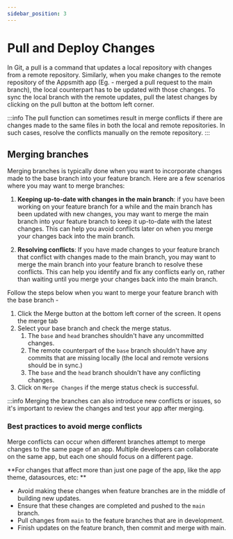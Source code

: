 ```yaml
---
sidebar_position: 3
---
```

# Pull and Deploy Changes

In Git, a pull is a command that updates a local repository with changes from a remote repository. Similarly, when you make changes to the remote repository of the Appsmith app (Eg. - merged a pull request to the main branch), the local counterpart has to be updated with those changes. To sync the local branch with the remote updates, pull the latest changes by clicking on the pull button at the bottom left corner.

:::info
The pull function can sometimes result in merge conflicts if there are changes made to the same files in both the local and remote repositories. In such cases, resolve the conflicts manually on the remote repository.
:::

## Merging branches

Merging branches is typically done when you want to incorporate changes made to the base branch into your feature branch. Here are a few scenarios where you may want to merge branches:

1. **Keeping up-to-date with changes in the main branch**: if you have been working on your feature branch for a while and the main branch has been updated with new changes, you may want to merge the main branch into your feature branch to keep it up-to-date with the latest changes. This can help you avoid conflicts later on when you merge your changes back into the main branch.

2. **Resolving conflicts**: If you have made changes to your feature branch that conflict with changes made to the main branch, you may want to merge the main branch into your feature branch to resolve these conflicts. This can help you identify and fix any conflicts early on, rather than waiting until you merge your changes back into the main branch.
  
Follow the steps below when you want to merge your feature branch with the base branch -

1. Click the Merge button at the bottom left corner of the screen. It opens the merge tab
2. Select your base branch and check the merge status.
   1. The `base` and `head` branches shouldn't have any uncommitted changes.
   2. The remote counterpart of the `base` branch shouldn't have any commits that are missing locally (the local and remote versions should be in sync.)
   3. The `base` and the `head` branch shouldn't have any conflicting changes.
3. Click on `Merge Changes` if the merge status check is successful.

:::info
Merging the branches can also introduce new conflicts or issues, so it's important to review the changes and test your app after merging.

### Best practices to avoid merge conflicts
Merge conflicts can occur when different branches attempt to merge changes to the same page of an app. Multiple developers can collaborate on the same app, but each one should focus on a different page.

**For changes that affect more than just one page of the app, like the app theme, datasources, etc: **

* Avoid making these changes when feature branches are in the middle of building new updates.
* Ensure that these changes are completed and pushed to the `main` branch.
* Pull changes from `main` to the feature branches that are in development.
* Finish updates on the feature branch, then commit and merge with main.


